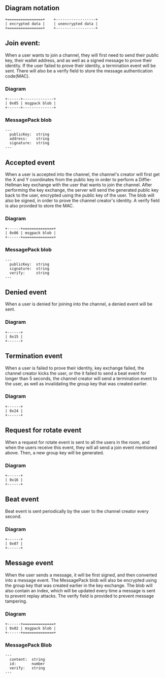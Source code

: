 ## Diagram notation

```
+================+    +------------------+
| encrypted data |    | unencrypted data |
+================+    +------------------+
```

## Join event:

When a user wants to join a channel, they will first need to send their public
key, their wallet address, and as well as a signed message to prove their
identity. If the user failed to prove their identity, a termination event will
be sent. There will also be a verify field to store the message authentication
code(MAC).

### Diagram

```
+------+--------------+
| 0x05 | msgpack blob |
+------+--------------+
```

### MessagePack blob

```
---
  publicKey:  string
  address:    string
  signature:  string
---
```

## Accepted event

When a user is accepted into the channel, the channel's creator will first get
the X and Y coordinates from the public key in order to perform a Diffie-Hellman
key exchange with the user that wants to join the channel. After performing the
key exchange, the server will send the generated public key back to the user,
encrypted using the public key of the user. The blob will also be signed, in
order to prove the channel creator's identity. A verify field is also provided
to store the MAC.

### Diagram

```
+------+==============+
| 0x06 | msgpack blob |
+------+==============+
```

### MessagePack blob

```
---
  publicKey:  string
  signature:  string
  verify:     string
---
```

## Denied event

When a user is denied for joining into the channel, a denied event will be sent.

### Diagram

```
+------+
| 0x15 |
+------+
```

## Termination event

When a user is failed to prove their identity, key exchange failed, the channel
creator kicks the user, or the it failed to send a beat event for longer than 5
seconds, the channel creator will send a termination event to the user, as well
as invalidating the group key that was created earlier.

### Diagram

```
+------+
| 0x24 |
+------+
```

## Request for rotate event

When a request for rotate event is sent to all the users in the room, and when
the users receive this event, they will all send a join event mentioned above.
Then, a new group key will be generated.

### Diagram

```
+------+
| 0x16 |
+------+
```

## Beat event

Beat event is sent periodically by the user to the channel creator every second.

### Diagram

```
+------+
| 0x07 |
+------+
```

## Message event

When the user sends a message, it will be first signed, and then converted into
a message event. The MessagePack blob will also be encrypted using the group key
that was created earlier in the key exchange. The blob will also contain an
index, which will be updated every time a message is sent to prevent replay
attacks. The verify field is provided to prevent message tampering.

### Diagram

```
+------+==============+
| 0x02 | msgpack blob |
+------+==============+
```

### MessagePack Blob

```
---
  content:  string
  id:       number
  verify:   string
---
```
